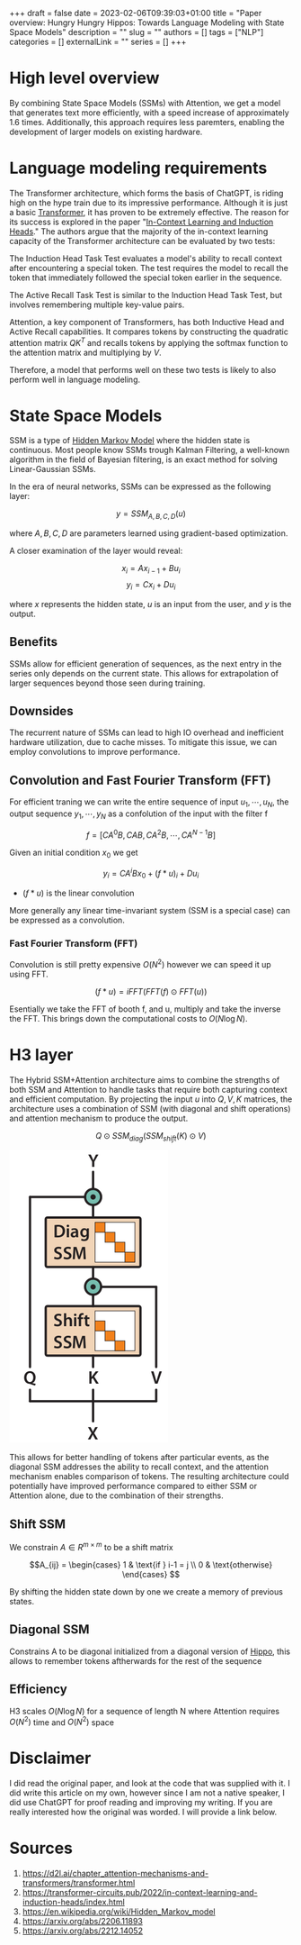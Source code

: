 +++ 
draft = false
date = 2023-02-06T09:39:03+01:00
title = "Paper overview: Hungry Hungry Hippos: Towards Language Modeling with State Space Models"
description = ""
slug = ""
authors = []
tags = ["NLP"]
categories = []
externalLink = ""
series = []
+++

# High level overview
By combining State Space Models (SSMs) with Attention, we get a model that generates text more efficiently, with a speed increase of approximately 1.6 times. Additionally, this approach requires less paremters, enabling the development of larger models on existing hardware.

# Language modeling requirements

The Transformer architecture, which forms the basis of ChatGPT, is riding high on the hype train due to its impressive performance. Although it is just a basic [Transformer](ttps://d2l.ai/chapter_attention-mechanisms-and-transformers/transformer.html), it has proven to be extremely effective. The reason for its success is explored in the paper "[In-Context Learning and Induction Heads](https://transformer-circuits.pub/2022/in-context-learning-and-induction-heads/index.html)." The authors argue that the majority of the in-context learning capacity of the Transformer architecture can be evaluated by two tests:


The Induction Head Task Test evaluates a model's ability to recall context after encountering a special token. The test requires the model to recall the token that immediately followed the special token earlier in the sequence.

The Active Recall Task Test is similar to the Induction Head Task Test, but involves remembering multiple key-value pairs.

Attention, a key component of Transformers, has both Inductive Head and Active Recall capabilities. It compares tokens by constructing the quadratic attention matrix $QK^T$ and recalls tokens by applying the softmax function to the attention matrix and multiplying by $V$.

Therefore, a model that performs well on these two tests is likely to also perform well in language modeling.

# State Space Models

SSM is a type of [Hidden Markov Model](https://en.wikipedia.org/wiki/Hidden_Markov_model) where the hidden state is continuous. Most people know SSMs trough Kalman Filtering, a well-known algorithm in the field of Bayesian filtering, is an exact method for solving Linear-Gaussian SSMs.

In the era of neural networks, SSMs can be expressed as the following layer:

$$y = SSM_{A,B,C,D}(u)$$

where $A,B,C,D$ are parameters learned using gradient-based optimization.

A closer examination of the layer would reveal:

$$x_i = Ax_{i-1} + Bu_i $$
$$y_i = Cx_i + Du_i $$

where $x$ represents the hidden state, $u$ is an input from the user, and $y$ is the output.


## Benefits

SSMs allow for efficient generation of sequences, as the next entry in the series only depends on the current state. This allows for extrapolation of larger sequences beyond those seen during training.

## Downsides
The recurrent nature of SSMs can lead to high IO overhead and inefficient hardware utilization, due to cache misses. To mitigate this issue, we can employ convolutions to improve performance.

## Convolution and Fast Fourier Transform (FFT)

For efficient traning we can write the entire sequence of input $u_1, \cdots, u_N$, the output sequence $y_1, \cdots, y_N$ as a confolution of the input with the filter f

  $$f = [CA^0B, CAB, CA^2B, \cdots, CA^{N-1}B]$$

Given an initial condition $x_0$ we get

  $$y_i = CA^iBx_0 + (f*u)_i + Du_i$$
  - $(f*u)$ is the linear convolution

More generally any linear time-invariant system (SSM is a special case) can be expressed as a convolution.

### Fast Fourier Transform (FFT)
Convolution is still pretty expensive $O(N^2)$ however we can speed it up using FFT. 

$$(f * u) = iFFT(FFT(f) \odot FFT(u))$$

Esentially we take the FFT of booth f, and u, multiply and take the inverse the FFT. This brings down the computational costs to $O(N \log N)$.

# H3 layer

The Hybrid SSM+Attention architecture aims to combine the strengths of both SSM and Attention to handle tasks that require both capturing context and efficient computation. By projecting the input $u$ into $Q,V,K$ matrices, the architecture uses a combination of SSM (with diagonal and shift operations) and attention mechanism to produce the output. 

$$ Q \odot SSM_{diag}(SSM_{shift}(K) \odot V)$$

![H3](/images/h3_layer.png)


This allows for better handling of tokens after particular events, as the diagonal SSM addresses the ability to recall context, and the attention mechanism enables comparison of tokens. The resulting architecture could potentially have improved performance compared to either SSM or Attention alone, due to the combination of their strengths.

## Shift SSM
We constrain $A \in R^{m\times m}$ to be a shift matrix

  $$A_{ij} = \begin{cases} 1 & \text{if }  i-1 = j \\ 0 & \text{otherwise} \end{cases} $$

By shifting the hidden state down by one we create a memory of previous states.

## Diagonal SSM
Constrains A to be diagonal initialized from a diagonal version of [Hippo](https://arxiv.org/abs/2206.11893), this allows to remember tokens aftherwards for the rest of the sequence

## Efficiency
H3 scales $O(N \log N)$ for a sequence of length N where Attention requires $O(N^2)$ time and $O(N^2)$ space

# Disclaimer
I did read the original paper, and look at the code that was supplied with it. I did write this article on my own, however since I am not a native speaker, I did use ChatGPT for proof reading and improving my writing. If you are really interested how the original was worded. I will provide a link below.

# Sources
1. https://d2l.ai/chapter_attention-mechanisms-and-transformers/transformer.html
2. https://transformer-circuits.pub/2022/in-context-learning-and-induction-heads/index.html
3. https://en.wikipedia.org/wiki/Hidden_Markov_model
4. https://arxiv.org/abs/2206.11893
5. https://arxiv.org/abs/2212.14052